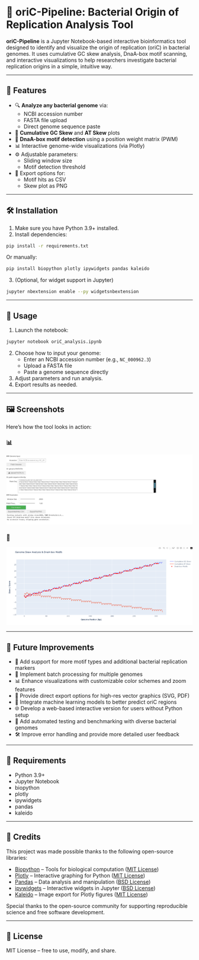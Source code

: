 # 🧬 oriC-Pipeline: Bacterial Origin of Replication Analysis Tool

**oriC-Pipeline** is a Jupyter Notebook-based interactive bioinformatics tool designed to identify and visualize the origin of replication (oriC) in bacterial genomes. It uses cumulative GC skew analysis, DnaA-box motif scanning, and interactive visualizations to help researchers investigate bacterial replication origins in a simple, intuitive way.

---

## 🚀 Features

- 🔍 **Analyze any bacterial genome** via:
  - NCBI accession number
  - FASTA file upload
  - Direct genome sequence paste
- 🧮 **Cumulative GC Skew** and **AT Skew** plots
- 🧬 **DnaA-box motif detection** using a position weight matrix (PWM)
- 📊 Interactive genome-wide visualizations (via Plotly)
- ⚙️ Adjustable parameters:
  - Sliding window size
  - Motif detection threshold
- 📁 Export options for:
  - Motif hits as CSV
  - Skew plot as PNG

---

## 🛠 Installation

1. Make sure you have Python 3.9+ installed.
2. Install dependencies:
```bash
pip install -r requirements.txt
```
Or manually:
```bash
pip install biopython plotly ipywidgets pandas kaleido
```

3. (Optional, for widget support in Jupyter)
```bash
jupyter nbextension enable --py widgetsnbextension
```

---

## 📂 Usage

1. Launch the notebook:
```bash
jupyter notebook oriC_analysis.ipynb
```
2. Choose how to input your genome:
   - Enter an NCBI accession number (e.g., `NC_000962.3`)
   - Upload a FASTA file
   - Paste a genome sequence directly
3. Adjust parameters and run analysis.
4. Export results as needed.

---

## 🖼️ Screenshots

Here’s how the tool looks in action:

### 📊 
![GC Skew Plot](https://github.com/APinto80/oriC-Pipeline-Bacterial-Origin-of-Replication-Analysis-Tool/blob/main/Oric%20ex1.png)

### 🧬 
![Motif Output](https://github.com/APinto80/oriC-Pipeline-Bacterial-Origin-of-Replication-Analysis-Tool/blob/main/Oric%20ex2.png)

---

## 🔮 Future Improvements

- 🔧 Add support for more motif types and additional bacterial replication markers  
- 🚀 Implement batch processing for multiple genomes  
- 📊 Enhance visualizations with customizable color schemes and zoom features  
- 💾 Provide direct export options for high-res vector graphics (SVG, PDF)  
- 🤖 Integrate machine learning models to better predict oriC regions  
- 🌐 Develop a web-based interactive version for users without Python setup  
- 🧪 Add automated testing and benchmarking with diverse bacterial genomes  
- 🛠 Improve error handling and provide more detailed user feedback  

---

## 📖 Requirements

- Python 3.9+
- Jupyter Notebook
- biopython
- plotly
- ipywidgets
- pandas
- kaleido

---

## 🙏 Credits

This project was made possible thanks to the following open-source libraries:

- [Biopython](https://biopython.org/) – Tools for biological computation ([MIT License](https://github.com/biopython/biopython/blob/master/LICENSE.rst))
- [Plotly](https://plotly.com/python/) – Interactive graphing for Python ([MIT License](https://github.com/plotly/plotly.py/blob/master/LICENSE.txt))
- [Pandas](https://pandas.pydata.org/) – Data analysis and manipulation ([BSD License](https://github.com/pandas-dev/pandas/blob/main/LICENSE))
- [ipywidgets](https://ipywidgets.readthedocs.io/) – Interactive widgets in Jupyter ([BSD License](https://github.com/jupyter-widgets/ipywidgets/blob/main/LICENSE))
- [Kaleido](https://github.com/plotly/Kaleido) – Image export for Plotly figures ([MIT License](https://github.com/plotly/Kaleido/blob/master/LICENSE))

Special thanks to the open-source community for supporting reproducible science and free software development.

---

## 📃 License

MIT License – free to use, modify, and share.
